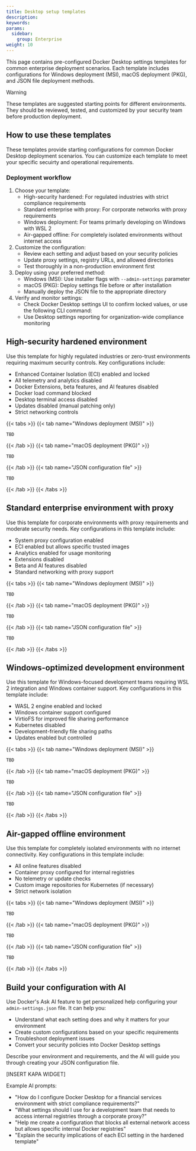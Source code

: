 ```yaml
---
title: Desktop setup templates
description:
keywords:
params:
  sidebar:
    group: Enterprise
weight: 10
---
```


This page contains pre-configured Docker Desktop settings templates for
common enterprise deployment scenarios. Each template includes configurations
for Windows deployment (MSI), macOS deployment (PKG), and JSON file deployment
methods.

> [!WARNING]
>
> These templates are suggested starting points for different
environments. They should be reviewed, tested, and customized by your security
team before production deployment.

## How to use these templates

These templates provide starting configurations for common Docker
Desktop deployment scenarios. You can customize each template to meet
your specific secuirty and operational requirements.

### Deployment workflow

1. Choose your template:
    - High-security hardened: For regulated industries with strict
    compliance requirements
    - Standard enterprise with proxy: For corporate networks with proxy
    requirements
    - Windows deployment: For teams primarly developing on Windows
    with WSL 2
    - Air-gapped offline: For completely isolated environments
    without internet access
1. Customize the configuration:
    - Review each setting and adjust based on your security policies
    - Update proxy settings, registry URLs, and allowed directories
    - Test thoroughly in a non-production environment first
1. Deploy using your preferred method:
    - Windows (MSI): Use installer flags with `--admin-settings` parameter
    - macOS (PKG): Deploy settings file before or after installation
    - Manually deploy the JSON file to the appropriate directory
1. Verify and monitor settings:
    - Check Docker Desktop settings UI to confirm locked values, or use
    the following CLI command:
    - Use Desktop settings reporting for organization-wide compliance
    monitoring

## High-security hardened environment

Use this template for highly regulated industries or zero-trust environments
requiring maximum security controls. Key configurations include:

- Enhanced Container Isolation (ECI) enabled and locked
- All telemetry and analytics disabled
- Docker Extensions, beta features, and AI features disabled
- Docker load command blocked
- Desktop terminal access disabled
- Updates disabled (manual patching only)
- Strict networking controls

{{< tabs >}}
{{< tab name="Windows deployment (MSI)" >}}

```TBD```

{{< /tab >}}
{{< tab name="macOS deployment (PKG)" >}}

```TBD```

{{< /tab >}}
{{< tab name="JSON configuration file" >}}

```TBD```

{{< /tab >}}
{{< /tabs >}}

## Standard enterprise environment with proxy

Use this template for corporate environments with proxy requirements and
moderate security needs. Key configurations in this template include:

- System proxy configuration enabled
- ECI enabled but allows specific trusted images
- Analytics enabled for usage monitoring
- Extensions disabled
- Beta and AI features disabled
- Standard networking with proxy support

{{< tabs >}}
{{< tab name="Windows deployment (MSI)" >}}

```TBD```

{{< /tab >}}
{{< tab name="macOS deployment (PKG)" >}}

```TBD```

{{< /tab >}}
{{< tab name="JSON configuration file" >}}

```TBD```

{{< /tab >}}
{{< /tabs >}}

## Windows-optimized development environment

Use this template for Windows-focused development teams requiring WSL 2
integration and Windows container support. Key configurations in this template
include:

- WASL 2 engine enabled and locked
- Windows container support configured
- VirtioFS for improved file sharing performance
- Kubernetes disabled
- Development-friendly file sharing paths
- Updates enabled but controlled

{{< tabs >}}
{{< tab name="Windows deployment (MSI)" >}}

```TBD```

{{< /tab >}}
{{< tab name="macOS deployment (PKG)" >}}

```TBD```

{{< /tab >}}
{{< tab name="JSON configuration file" >}}

```TBD```

{{< /tab >}}
{{< /tabs >}}

## Air-gapped offline environment

Use this template for completely isolated environments with no internet
connectivity. Key configurations in this template include:

- All online features disabled
- Container proxy configured for internal registries
- No telemetry or update checks
- Custom image repositories for Kubernetes (if necessary)
- Strict network isolation

{{< tabs >}}
{{< tab name="Windows deployment (MSI)" >}}

```TBD```

{{< /tab >}}
{{< tab name="macOS deployment (PKG)" >}}

```TBD```

{{< /tab >}}
{{< tab name="JSON configuration file" >}}

```TBD```

{{< /tab >}}
{{< /tabs >}}

## Build your configuration with AI

Use Docker's Ask AI feature to get personalized help configuring your
`admin-settings.json` file. It can help you:

- Understand what each setting does and why it matters for your environment
- Create custom configurations based on your specific requirements
- Troubleshoot deployment issues
- Convert your security policies into Docker Desktop settings

Describe your environment and requirements, and the AI will guide
you through creating your JSON configuration file.

[INSERT KAPA WIDGET]

Example AI prompts:

- "How do I configure Docker Desktop for a financial services environment with
strict compliance requirements?"
- "What settings should I use for a development team that needs to access
internal registries through a corporate proxy?"
- "Help me create a configuration that blocks all external network access but
allows specific internal Docker registries"
- "Explain the security implications of each ECI setting in the hardened
template"
